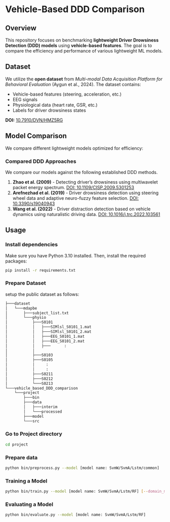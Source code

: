 # Vehicle-Based DDD Comparison

## Overview
This repository focuses on benchmarking **lightweight Driver Drowsiness Detection (DDD) models** using **vehicle-based features**. The goal is to compare the efficiency and performance of various lightweight ML models.

## Dataset
We utilize the **open dataset** from _Multi-modal Data Acquisition Platform for Behavioral Evaluation_ (Aygun et al., 2024). The dataset contains:
- Vehicle-based features (steering, acceleration, etc.)
- EEG signals
- Physiological data (heart rate, GSR, etc.)
- Labels for driver drowsiness states

**DOI:** [10.7910/DVN/HMZ5RG](https://doi.org/10.7910/DVN/HMZ5RG)
<!-- need to explain how to download complete dataset via API -->

<!--
### Preprocessing
- Vehicle-based signals are filtered and normalized.
- EEG data is transformed into meaningful frequency components.
- Labels are categorized into drowsiness levels based on predefined thresholds.

## ⚙️ Setup
To set up the environment, install the required dependencies:

```sh
pip install -r requirements.txt
```

Recommended Python version: **3.8+**
-->

## Model Comparison
We compare different lightweight models optimized for efficiency:

<!--
| Model | Pruning | Quantization | Params | Accuracy |
|--------|---------|-------------|--------|----------|
| Baseline DNN | ❌ | ❌ | 1M | 85% |
| Pruned DNN | ✅ | ❌ | 500K | 84% |
| Quantized DNN | ❌ | ✅ | 250K | 83% |
| Pruned + Quantized | ✅ | ✅ | 200K | 82% |
-->

### Compared DDD Approaches
We compare our models against the following established DDD methods. 
1. **Zhao et al. (2009)** - Detecting driver’s drowsiness using multiwavelet packet energy spectrum. [DOI: 10.1109/CISP.2009.5301253](http://dx.doi.org/10.1109/CISP.2009.5301253)
2. **Arefnezhad et al. (2019)** - Driver drowsiness detection using steering wheel data and adaptive neuro-fuzzy feature selection. [DOI: 10.3390/s19040943](https://doi.org/10.3390/s19040943)
3. **Wang et al. (2022)** - Driver distraction detection based on vehicle dynamics using naturalistic driving data. [DOI: 10.1016/j.trc.2022.103561](http://dx.doi.org/10.1016/j.trc.2022.103561)

## Usage
### Install dependencies
Make sure you have Python 3.10 installed. Then, install the required packages:
```sh
pip install -r requirements.txt
```

### Prepare Dataset
setup the public dataset as follows:
```sh
├───dataset
│   └───mdapbe
│       ├───subject_list.txt
│       └───physio
│           ├───S0101
│           │   ├───SIMlsl_S0101_1.mat
│           │   ├───SIMlsl_S0101_2.mat
│           │   ├───EEG_S0101_1.mat
│           │   ├───EEG_S0101_2.mat
│           │   ├───      :
│           │  
│           ├───S0103
│           ├───S0105
│           │     :
│           │     :
│           ├───S0211
│           ├───S0212
│           └───S0213
└───vehicle_based_DDD_comparison
    └───project
        ├───bin
        ├───data
        │   ├───interim
        │   └───processed
        ├───model
        └───src
```

### Go to Project directory
```sh
cd project
```

### Prepare data
```sh
python bin/preprocess.py --model [model name: SvmW/SvmA/Lstm/common]
```

### Training a Model
```sh
python bin/train.py --model [model name: SvmW/SvmA/Lstm/RF] [--domain_mixup]
```

### Evaluating a Model
```sh
python bin/evaluate.py --model [model name: SvmW/SvmA/Lstm/RF]
```

<!--
## Results & Visualization
The model performance is evaluated using **AUC, accuracy, and inference time**. Results are plotted for better interpretability.

```sh
python scripts/plot_results.py
```
## 📜 License
This project is released under the **MIT License**.

## Credits
- Open dataset by Aygun et al. (2024) [DOI: 10.7910/DVN/HMZ5RG]
- Developed for research on efficient DDD models
- Compared with existing DDD methods by Arefnezhad et al. (2019), Zhao et al. (2009), and Wang et al. (2022)
-->

